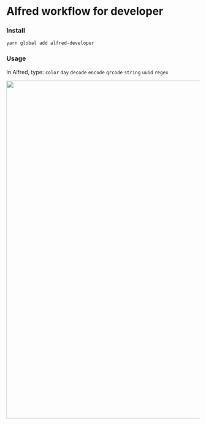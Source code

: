 # Alfred workflow for developer

### Install

```shell
yarn global add alfred-developer
```

### Usage

In Alfred, type: `color` `day` `decode` `encode` `qrcode` `string` `uuid` `regex`

<img src="https://github.com/Chooin/alfred-developer/tree/master/img/awesome.png" width="880" height="auto" />
